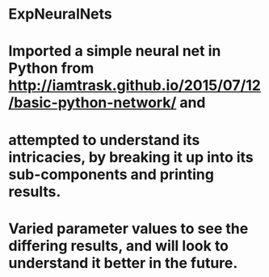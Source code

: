 # ExpNeuralNets

# Imported a simple neural net in Python from http://iamtrask.github.io/2015/07/12/basic-python-network/ and 
# attempted to understand its intricacies, by breaking it up into its sub-components and printing results.
# Varied parameter values to see the differing results, and will look to understand it better in the future.
